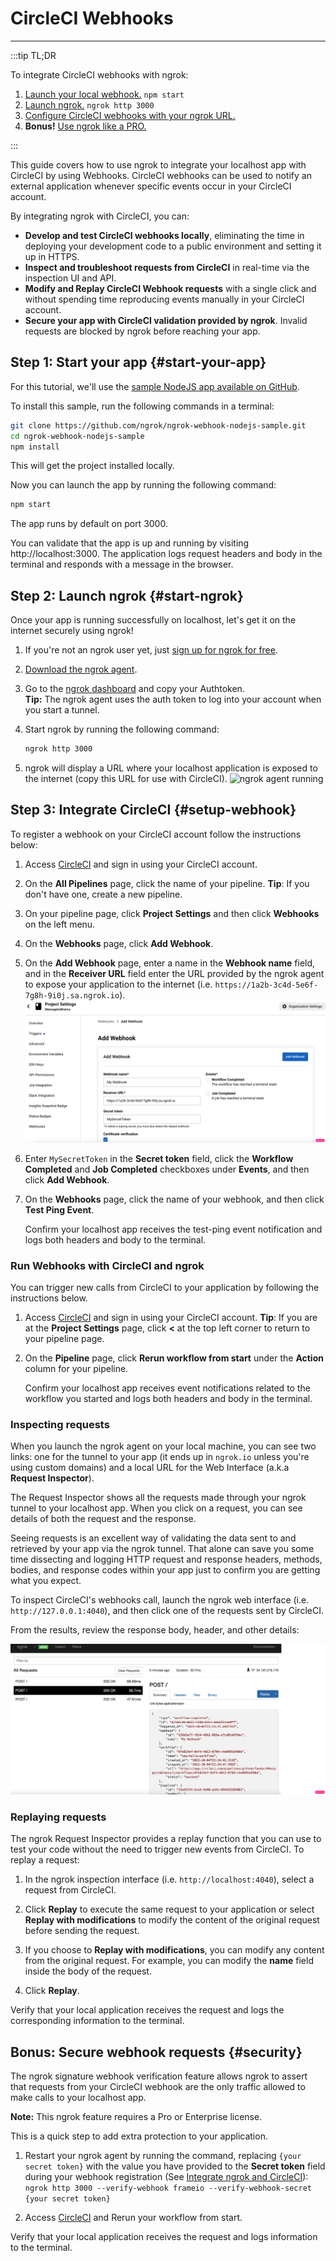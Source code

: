 # CircleCI Webhooks
------------

:::tip TL;DR

To integrate CircleCI webhooks with ngrok:
1. [Launch your local webhook.](#start-your-app) `npm start`
1. [Launch ngrok.](#start-ngrok) `ngrok http 3000`
1. [Configure CircleCI webhooks with your ngrok URL.](#setup-webhook)
1. **Bonus!** [Use ngrok like a PRO.](#security)

:::


This guide covers how to use ngrok to integrate your localhost app with CircleCI by using Webhooks.
CircleCI webhooks can be used to notify an external application whenever specific events occur in your CircleCI account. 

By integrating ngrok with CircleCI, you can:

- **Develop and test CircleCI webhooks locally**, eliminating the time in deploying your development code to a public environment and setting it up in HTTPS.
- **Inspect and troubleshoot requests from CircleCI** in real-time via the inspection UI and API.
- **Modify and Replay CircleCI Webhook requests** with a single click and without spending time reproducing events manually in your CircleCI account.
- **Secure your app with CircleCI validation provided by ngrok**. Invalid requests are blocked by ngrok before reaching your app.


## **Step 1**: Start your app {#start-your-app}

For this tutorial, we'll use the [sample NodeJS app available on GitHub](https://github.com/ngrok/ngrok-webhook-nodejs-sample). 

To install this sample, run the following commands in a terminal:

```bash
git clone https://github.com/ngrok/ngrok-webhook-nodejs-sample.git
cd ngrok-webhook-nodejs-sample
npm install
```

This will get the project installed locally.

Now you can launch the app by running the following command: 

```bash
npm start
```

The app runs by default on port 3000. 

You can validate that the app is up and running by visiting http://localhost:3000. The application logs request headers and body in the terminal and responds with a message in the browser.


## **Step 2**: Launch ngrok {#start-ngrok}

Once your app is running successfully on localhost, let's get it on the internet securely using ngrok! 

1. If you're not an ngrok user yet, just [sign up for ngrok for free](https://ngrok.com/signup).

1. [Download the ngrok agent](https://ngrok.com/download).

1. Go to the [ngrok dashboard](https://dashboard.ngrok.com) and copy your Authtoken. <br />
    **Tip:** The ngrok agent uses the auth token to log into your account when you start a tunnel.
    
1. Start ngrok by running the following command:
    ```bash
    ngrok http 3000
    ```

1. ngrok will display a URL where your localhost application is exposed to the internet (copy this URL for use with CircleCI).
    ![ngrok agent running](/img/integrations/launch_ngrok_tunnel.png)


## **Step 3**: Integrate  CircleCI {#setup-webhook}

To register a webhook on your CircleCI account follow the instructions below:

1. Access [CircleCI](https://www.circleci.com/) and sign in using your CircleCI account.

1. On the **All Pipelines** page, click the name of your pipeline.
    **Tip**: If you don't have one, create a new pipeline.

1. On your pipeline page, click **Project Settings** and then click **Webhooks** on the left menu.

1. On the **Webhooks** page, click **Add Webhook**.

1. On the **Add Webhook** page, enter a name in the **Webhook name** field, and in the **Receiver URL** field enter the URL provided by the ngrok agent to expose your application to the internet (i.e. `https://1a2b-3c4d-5e6f-7g8h-9i0j.sa.ngrok.io`).
    ![URL to Publish](img/ngrok_url_configuration_circleci.png)

1. Enter `MySecretToken` in the **Secret token** field, click the **Workflow Completed** and **Job Completed** checkboxes under **Events**, and then click **Add Webhook**.

1. On the **Webhooks** page, click the name of your webhook, and then click **Test Ping Event**.

    Confirm your localhost app receives the test-ping event notification and logs both headers and body to the terminal.


### Run Webhooks with CircleCI and ngrok

You can trigger new calls from CircleCI to your application by following the instructions below.

1. Access [CircleCI](https://www.circleci.com/) and sign in using your CircleCI account.
    **Tip**: If you are at the **Project Settings** page, click **<** at the top left corner to return to your pipeline page.

1. On the **Pipeline** page, click **Rerun workflow from start** under the **Action** column for your pipeline.

    Confirm your localhost app receives event notifications related to the workflow you started and logs both headers and body in the terminal.


### Inspecting requests

When you launch the ngrok agent on your local machine, you can see two links: one for the tunnel to your app (it ends up in `ngrok.io` unless you're using custom domains) and a local URL for the Web Interface (a.k.a **Request Inspector**).

The Request Inspector shows all the requests made through your ngrok tunnel to your localhost app. When you click on a request, you can see details of both the request and the response.

Seeing requests is an excellent way of validating the data sent to and retrieved by your app via the ngrok tunnel. That alone can save you some time dissecting and logging HTTP request and response headers, methods, bodies, and response codes within your app just to confirm you are getting what you expect.

To inspect CircleCI's webhooks call, launch the ngrok web interface (i.e. `http://127.0.0.1:4040`), and then click one of the requests sent by CircleCI.

From the results, review the response body, header, and other details:

![ngrok Request Inspector](img/ngrok_introspection_circleci_webhooks.png)


### Replaying requests

The ngrok Request Inspector provides a replay function that you can use to test your code without the need to trigger new events from CircleCI. To replay a request:

1. In the ngrok inspection interface (i.e. `http://localhost:4040`), select a request from CircleCI.

1. Click **Replay** to execute the same request to your application or select **Replay with modifications** to modify the content of the original request before sending the request.

1. If you choose to **Replay with modifications**, you can modify any content from the original request. For example, you can modify the **name** field inside the body of the request.

1. Click **Replay**.

Verify that your local application receives the request and logs the corresponding information to the terminal.


## **Bonus**: Secure webhook requests {#security}

The ngrok signature webhook verification feature allows ngrok to assert that requests from your CircleCI webhook are the only traffic allowed to make calls to your localhost app.

**Note:** This ngrok feature requires a Pro or Enterprise license.

This is a quick step to add extra protection to your application.

1. Restart your ngrok agent by running the command, replacing `{your secret token}` with the value you have provided to the **Secret token** field during your webhook registration (See [Integrate ngrok and CircleCI](#setup-webhook)):
    `ngrok http 3000 --verify-webhook frameio --verify-webhook-secret {your secret token}`

1. Access [CircleCI](https://www.circleci.com/) and Rerun your workflow from start.

Verify that your local application receives the request and logs information to the terminal.


